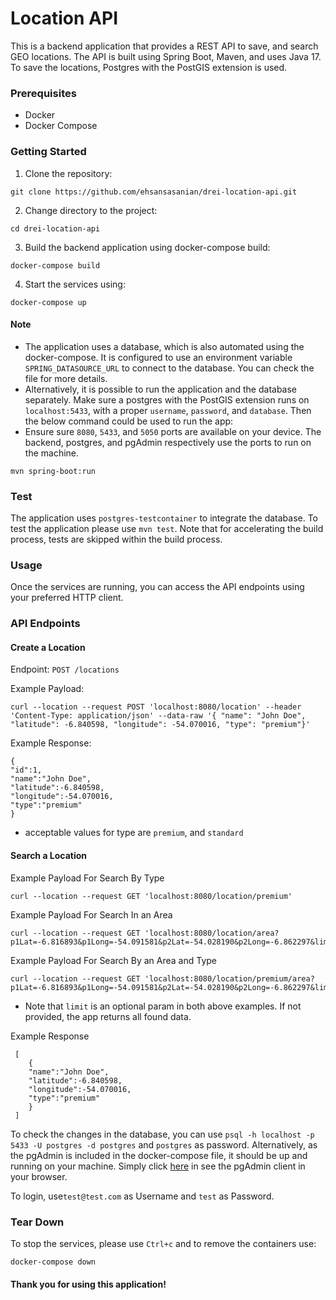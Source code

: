 # Location API

This is a backend application that provides a REST API to save, and search GEO locations. The API is built using Spring Boot, Maven, and uses Java 17. To save the locations, Postgres with the PostGIS extension is used.


###  Prerequisites
- Docker
- Docker Compose

### Getting Started
1. Clone the repository:
```
git clone https://github.com/ehsansasanian/drei-location-api.git
```
2. Change directory to the project:
```
cd drei-location-api
```
3. Build the backend application using docker-compose build:

```
docker-compose build
```
4. Start the services using:

```
docker-compose up 
```
#### Note
- The application uses a database, which is also automated using the docker-compose. It is configured to use an environment variable `SPRING_DATASOURCE_URL` to connect to the database. You can check the file for more details.
- Alternatively, it is possible to run the application and the database separately. Make sure a postgres with the PostGIS extension runs on `localhost:5433`, with a proper `username`, `password`, and `database`. Then the below command could be used to run the app:
- Ensure sure `8080`, `5433`, and `5050` ports are available on your device. The backend, postgres, and pgAdmin respectively use the ports to run on the machine.

```
mvn spring-boot:run
```

### Test

The application uses `postgres-testcontainer` to integrate the database. To test the application please use `mvn test`. Note that for accelerating the build process, tests are skipped within the build process.

### Usage
Once the services are running, you can access the API endpoints using your preferred HTTP client.

### API Endpoints

#### Create a Location

Endpoint: `POST /locations`

Example Payload:
```
curl --location --request POST 'localhost:8080/location' --header 'Content-Type: application/json' --data-raw '{ "name": "John Doe", "latitude": -6.840598, "longitude": -54.070016, "type": "premium"}'
```
Example Response:

```
{
"id":1,
"name":"John Doe",
"latitude":-6.840598,
"longitude":-54.070016,
"type":"premium"
}
```

- acceptable values for type are `premium`, and `standard`

#### Search a Location

Example Payload For Search By Type

```
curl --location --request GET 'localhost:8080/location/premium'
```
Example Payload For Search In an Area
```
curl --location --request GET 'localhost:8080/location/area?p1Lat=-6.816893&p1Long=-54.091581&p2Lat=-54.028190&p2Long=-6.862297&limit=3'
```
Example Payload For Search By an Area and Type

```
curl --location --request GET 'localhost:8080/location/premium/area?p1Lat=-6.816893&p1Long=-54.091581&p2Lat=-54.028190&p2Long=-6.862297&limit=1'
```

- Note that `limit` is an optional param in both above examples. If not provided, the app returns all found data.

Example Response

```
 [
    {
    "name":"John Doe",
    "latitude":-6.840598,
    "longitude":-54.070016,
    "type":"premium"
    }
 ]
```

To check the changes in the database, you can use `psql -h localhost -p 5433 -U postgres -d postgres` and `postgres` as password. Alternatively, as the pgAdmin is included in the docker-compose file, it should be up and running on your machine. Simply click [here](http://localhost:5050) in see the pgAdmin client in your browser.

To login, use`test@test.com` as Username and `test` as Password.

### Tear Down
To stop the services, please use `Ctrl+c` and to remove the containers use:

```
docker-compose down
```

#### Thank you for using this application!

